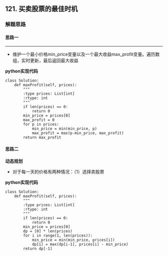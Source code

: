 ## 121. 买卖股票的最佳时机
### 解题思路
#### 思路一
****
- 维护一个最小价格min_price变量以及一个最大收益max_profit变量。遍历数组，实时更新，最后返回最大收益

**python实现代码**
```
class Solution:
    def maxProfit(self, prices):
        """
        :type prices: List[int]
        :rtype: int
        """
        if len(prices) == 0:
            return 0
        min_price = prices[0]
        max_profit = 0
        for p in prices:
            min_price = min(min_price, p)
            max_profit = max(p-min_price, max_profit)
        return max_profit
```

#### 思路二
**动态规划**
- 对于每一天的价格有两种情况：（1）选择卖股票

**python实现代码**
```
class Solution:
    def maxProfit(self, prices):
        """
        :type prices: List[int]
        :rtype: int
        """
        if len(prices) == 0:
            return 0
        min_price = prices[0]
        dp = [0] * len(prices)
        for i in range(1, len(prices)):
            min_price = min(min_price, prices[i])
            dp[i] = max(dp[i-1], prices[i] - min_price)
        return dp[-1]
```